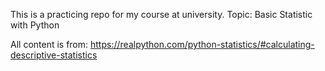 This is a practicing repo for my course at university.
Topic: Basic Statistic with Python

All content is from: https://realpython.com/python-statistics/#calculating-descriptive-statistics